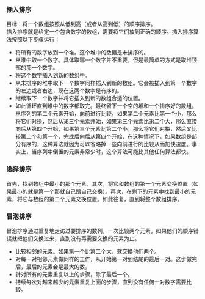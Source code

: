 ### 插入排序
目标：将一个数组按照从低到高（或者从高到低）的顺序排序。  
插入排序就是给定一个包含数字的数组，需要将它们放到正确的顺序。插入排序算法按照以下步骤运行：
* 将所有的数字放到一个堆。这个堆中的数据是未排序的。
* 从堆中取一个数字。具体取哪一个数字并不重要，但是最简单的方式是取堆顶部的那一个数字。
* 将这个数字插入到新的数组中。
* 从未排序的堆中取下一个数字同样插入到新的数组。它会被插入到第一个数字的左边或者右边，现在这两个数字是有序的。
* 继续取下一个数字并将它插入到新的数组合适的位置。
* 如此循环直到堆中的数字都取完。最终留下一个空的堆和一个排序好的数组。从序列的第二个元素开始，向前进行比较，如果第二个元素比第一个小，那么将它们对换，然后从第三个元素开始，如果第三个元素比第二个大，那么直接向后从第四个开始，如果第三个元素比第二个小，那么将它们对换，然后又比较第二个和第一个，完成后向后从第四个开始，在这种情况下，如果数组是部分有序的，这种算法就因为可以省略掉一些向前进行的比较从而加快速度。事实上，当序列中倒置的元素非常少时，这个算法可能比其他任何算法都快。

### 选择排序  
首先，找到数组中最小的那个元素，其次，将它和数组的第一个元素交换位置（如果最小的就是第一个那就自己跟自己交换）。再次，在剩下的元素中找到最小的元素，将它与数组的第二个元素交换位置。如此往复，直到将整个数组排序。

### 冒泡排序
冒泡排序通过重复地走访过要排序的数列，一次比较两个元素，如果他们的顺序错误就把他们交换过来，直到没有再需要交换的元素为止。
* 比较相邻的元素。如果第一个比第二个大，就交换他们两个。　
* 对每一对相邻元素做同样的工作，从开始第一对到结尾的最后一对。这步做完后，最后的元素会是最大的数。
* 针对所有的元素重复以上的步骤，除了最后一个。
* 持续每次对越来越少的元素重复上面的步骤，直到没有任何一对数字需要比较。　